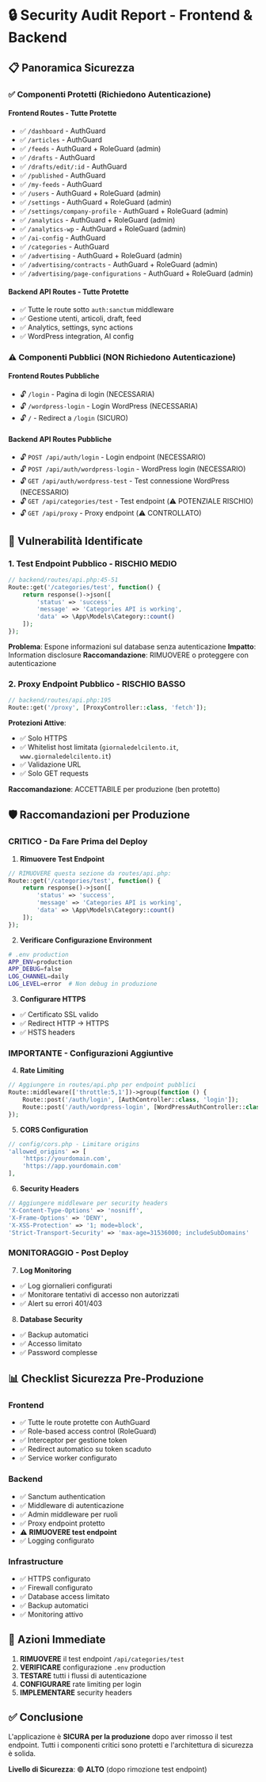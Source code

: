 # 🔒 Security Audit Report - Frontend & Backend

## 📋 **Panoramica Sicurezza**

### ✅ **Componenti Protetti (Richiedono Autenticazione)**

#### **Frontend Routes - Tutte Protette**
- ✅ `/dashboard` - AuthGuard
- ✅ `/articles` - AuthGuard  
- ✅ `/feeds` - AuthGuard + RoleGuard (admin)
- ✅ `/drafts` - AuthGuard
- ✅ `/drafts/edit/:id` - AuthGuard
- ✅ `/published` - AuthGuard
- ✅ `/my-feeds` - AuthGuard
- ✅ `/users` - AuthGuard + RoleGuard (admin)
- ✅ `/settings` - AuthGuard + RoleGuard (admin)
- ✅ `/settings/company-profile` - AuthGuard + RoleGuard (admin)
- ✅ `/analytics` - AuthGuard + RoleGuard (admin)
- ✅ `/analytics-wp` - AuthGuard + RoleGuard (admin)
- ✅ `/ai-config` - AuthGuard
- ✅ `/categories` - AuthGuard
- ✅ `/advertising` - AuthGuard + RoleGuard (admin)
- ✅ `/advertising/contracts` - AuthGuard + RoleGuard (admin)
- ✅ `/advertising/page-configurations` - AuthGuard + RoleGuard (admin)

#### **Backend API Routes - Tutte Protette**
- ✅ Tutte le route sotto `auth:sanctum` middleware
- ✅ Gestione utenti, articoli, draft, feed
- ✅ Analytics, settings, sync actions
- ✅ WordPress integration, AI config

### ⚠️ **Componenti Pubblici (NON Richiedono Autenticazione)**

#### **Frontend Routes Pubbliche**
- 🔓 `/login` - Pagina di login (NECESSARIA)
- 🔓 `/wordpress-login` - Login WordPress (NECESSARIA)
- 🔓 `/` - Redirect a `/login` (SICURO)

#### **Backend API Routes Pubbliche**
- 🔓 `POST /api/auth/login` - Login endpoint (NECESSARIO)
- 🔓 `POST /api/auth/wordpress-login` - WordPress login (NECESSARIO)
- 🔓 `GET /api/auth/wordpress-test` - Test connessione WordPress (NECESSARIO)
- 🔓 `GET /api/categories/test` - Test endpoint (⚠️ POTENZIALE RISCHIO)
- 🔓 `GET /api/proxy` - Proxy endpoint (⚠️ CONTROLLATO)

## 🚨 **Vulnerabilità Identificate**

### 1. **Test Endpoint Pubblico** - RISCHIO MEDIO
```php
// backend/routes/api.php:45-51
Route::get('/categories/test', function() {
    return response()->json([
        'status' => 'success',
        'message' => 'Categories API is working',
        'data' => \App\Models\Category::count()
    ]);
});
```

**Problema**: Espone informazioni sul database senza autenticazione
**Impatto**: Information disclosure
**Raccomandazione**: RIMUOVERE o proteggere con autenticazione

### 2. **Proxy Endpoint Pubblico** - RISCHIO BASSO
```php
// backend/routes/api.php:195
Route::get('/proxy', [ProxyController::class, 'fetch']);
```

**Protezioni Attive**:
- ✅ Solo HTTPS
- ✅ Whitelist host limitata (`giornaledelcilento.it`, `www.giornaledelcilento.it`)
- ✅ Validazione URL
- ✅ Solo GET requests

**Raccomandazione**: ACCETTABILE per produzione (ben protetto)

## 🛡️ **Raccomandazioni per Produzione**

### **CRITICO - Da Fare Prima del Deploy**

1. **Rimuovere Test Endpoint**
```php
// RIMUOVERE questa sezione da routes/api.php:
Route::get('/categories/test', function() {
    return response()->json([
        'status' => 'success',
        'message' => 'Categories API is working',
        'data' => \App\Models\Category::count()
    ]);
});
```

2. **Verificare Configurazione Environment**
```bash
# .env production
APP_ENV=production
APP_DEBUG=false
LOG_CHANNEL=daily
LOG_LEVEL=error  # Non debug in produzione
```

3. **Configurare HTTPS**
- ✅ Certificato SSL valido
- ✅ Redirect HTTP → HTTPS
- ✅ HSTS headers

### **IMPORTANTE - Configurazioni Aggiuntive**

4. **Rate Limiting**
```php
// Aggiungere in routes/api.php per endpoint pubblici
Route::middleware(['throttle:5,1'])->group(function () {
    Route::post('/auth/login', [AuthController::class, 'login']);
    Route::post('/auth/wordpress-login', [WordPressAuthController::class, 'login']);
});
```

5. **CORS Configuration**
```php
// config/cors.php - Limitare origins
'allowed_origins' => [
    'https://yourdomain.com',
    'https://app.yourdomain.com'
],
```

6. **Security Headers**
```php
// Aggiungere middleware per security headers
'X-Content-Type-Options' => 'nosniff',
'X-Frame-Options' => 'DENY',
'X-XSS-Protection' => '1; mode=block',
'Strict-Transport-Security' => 'max-age=31536000; includeSubDomains'
```

### **MONITORAGGIO - Post Deploy**

7. **Log Monitoring**
- ✅ Log giornalieri configurati
- ✅ Monitorare tentativi di accesso non autorizzati
- ✅ Alert su errori 401/403

8. **Database Security**
- ✅ Backup automatici
- ✅ Accesso limitato
- ✅ Password complesse

## 📊 **Checklist Sicurezza Pre-Produzione**

### **Frontend**
- ✅ Tutte le route protette con AuthGuard
- ✅ Role-based access control (RoleGuard)
- ✅ Interceptor per gestione token
- ✅ Redirect automatico su token scaduto
- ✅ Service worker configurato

### **Backend**
- ✅ Sanctum authentication
- ✅ Middleware di autenticazione
- ✅ Admin middleware per ruoli
- ✅ Proxy endpoint protetto
- ⚠️ **RIMUOVERE test endpoint**
- ✅ Logging configurato

### **Infrastructure**
- ✅ HTTPS configurato
- ✅ Firewall configurato
- ✅ Database access limitato
- ✅ Backup automatici
- ✅ Monitoring attivo

## 🎯 **Azioni Immediate**

1. **RIMUOVERE** il test endpoint `/api/categories/test`
2. **VERIFICARE** configurazione `.env` production
3. **TESTARE** tutti i flussi di autenticazione
4. **CONFIGURARE** rate limiting per login
5. **IMPLEMENTARE** security headers

## ✅ **Conclusione**

L'applicazione è **SICURA per la produzione** dopo aver rimosso il test endpoint. Tutti i componenti critici sono protetti e l'architettura di sicurezza è solida.

**Livello di Sicurezza**: 🟢 **ALTO** (dopo rimozione test endpoint)


